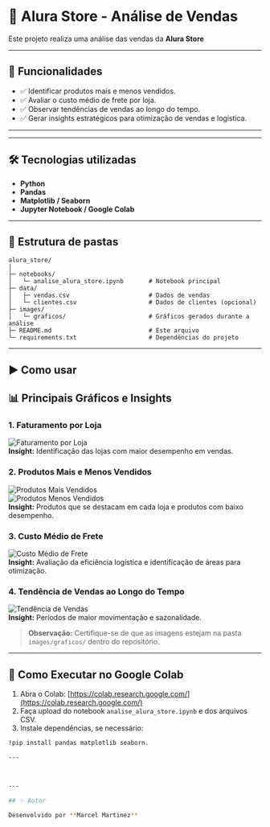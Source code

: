 # 🎁 Alura Store - Análise de Vendas


Este projeto realiza uma análise das vendas da **Alura Store**

---

## 🚀 Funcionalidades

- ✅ Identificar produtos mais e menos vendidos.
- ✅ Avaliar o custo médio de frete por loja.
- ✅ Observar tendências de vendas ao longo do tempo.
- ✅ Gerar insights estratégicos para otimização de vendas e logística.

---


---

## 🛠️ Tecnologias utilizadas

- **Python**
- **Pandas**
- **Matplotlib / Seaborn**
- **Jupyter Notebook / Google Colab**


---

## 📁 Estrutura de pastas

```
alura_store/
│
├─ notebooks/
│   └─ analise_alura_store.ipynb       # Notebook principal
├─ data/
│   ├─ vendas.csv                      # Dados de vendas
│   └─ clientes.csv                    # Dados de clientes (opcional)
├─ images/
│   └─ graficos/                       # Gráficos gerados durante a análise
├─ README.md                           # Este arquivo
└─ requirements.txt                    # Dependências do projeto
```

---

## ▶️ Como usar

## 📊 Principais Gráficos e Insights

### 1. Faturamento por Loja
![Faturamento por Loja](graficos/faturamento_loja.png)  
**Insight:** Identificação das lojas com maior desempenho em vendas.

### 2. Produtos Mais e Menos Vendidos
![Produtos Mais Vendidos](images/graficos/produtos_mais_vendidos.png)  
![Produtos Menos Vendidos](images/graficos/produtos_menos_vendidos.png)  
**Insight:** Produtos que se destacam em cada loja e produtos com baixo desempenho.

### 3. Custo Médio de Frete
![Custo Médio de Frete](images/graficos/custo_frete.png)  
**Insight:** Avaliação da eficiência logística e identificação de áreas para otimização.

### 4. Tendência de Vendas ao Longo do Tempo
![Tendência de Vendas](images/graficos/tendencia_vendas.png)  
**Insight:** Períodos de maior movimentação e sazonalidade.

> **Observação:** Certifique-se de que as imagens estejam na pasta `images/graficos/` dentro do repositório.  

---

## 🚀 Como Executar no Google Colab

1. Abra o Colab: [https://colab.research.google.com/](https://colab.research.google.com/)
2. Faça upload do notebook `analise_alura_store.ipynb` e dos arquivos CSV.
3. Instale dependências, se necessário:
```bash
!pip install pandas matplotlib seaborn.

---



---

## ✨ Autor

Desenvolvido por **Marcel Martinez**  
